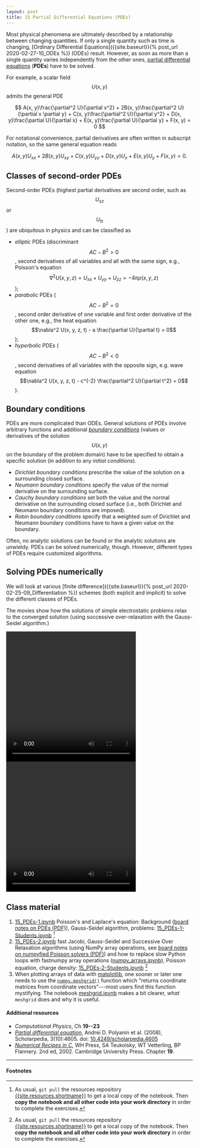 ```yaml
---
layout: post
title: 15 Partial Differential Equations (PDEs)
---
```


Most physical phenomena are ultimately described by a relationship between changing quantities. If only a single quantity such as time is changing, [Ordinary Differential Equations]({{site.baseurl}}{% post_url 2020-02-27-10_ODEs %}) (ODEs) result. However, as soon as more than a single quantity varies independently from the other ones, [partial differential equations](http://mathworld.wolfram.com/PartialDifferentialEquation.html) (**PDEs**) have to be solved.

For example, a scalar field $$U(x, y)$$ admits the general PDE

$$
A(x, y)\frac{\partial^2 U}{\partial x^2} +
2B(x, y)\frac{\partial^2 U}{\partial x \partial y} +
C(x, y)\frac{\partial^2 U}{\partial y^2} + 
D(x, y)\frac{\partial U}{\partial x} +
E(x, y)\frac{\partial U}{\partial y} +
F(x, y) = 0 
$$

For notational convenience, partial derivatives are often written in subscript notation, so the same general equation reads

$$
A(x, y) U_{xx} +
2B(x, y) U_{xy} +
C(x, y) U_{yy} + 
D(x, y) U_{x} +
E(x, y) U_{y} +
F(x, y) = 0.
$$



## Classes of second-order PDEs

Second-order PDEs (highest partial derivatives are second order, such as $$U_{xz}$$ or $$U_{tt}$$) are ubiquitous in physics and can be classified as

* *elliptic* PDEs (discriminant $$AC - B^2 > 0$$, second derivatives of all variables and all with the same sign, e.g., Poisson's equation $$\nabla^2 U(x, y, z)  = U_{xx} + U_{yy} + U_{zz} = -4\pi\rho(x,y,z)$$);
* *parabolic* PDEs ($$AC - B^2 = 0$$, second order derivative of one variable and first order derivative of the other one, e.g., the heat equation $$\nabla^2 U(x, y, z, t) - a \frac{\partial U}{\partial t} = 0$$);
* *hyperbolic* PDEs ($$AC - B^2 < 0$$, second derivatives of all variables with the opposite sign, e.g. wave equation $$\nabla^2 U(x, y, z, t) - c^{-2} \frac{\partial^2 U}{\partial t^2} = 0$$).

## Boundary conditions

PDEs are more complicated than ODEs. General solutions of PDEs involve arbitrary functions and additional *[boundary conditions](http://mathworld.wolfram.com/BoundaryConditions.html)* (values or derivatives of the solution $$U(x,y)$$ on the boundary of the problem domain) have to be specified to obtain a specific solution (in addition to any *initial conditions*).

* *Dirichlet boundary conditions* prescribe the value of the solution on a surrounding closed surface.
* *Neumann boundary conditions* specify the value of the normal derivative on the surrounding surface.
* *Cauchy boundary conditions* set both the value and the normal derivative on the surrounding closed surface (i.e., both Dirichlet and Neumann boundary conditions are imposed).
* *Robin boundary conditions* specify that a weighted sum of Dirichlet and Neumann boundary conditions have to have a given value on the boundary.

Often, no analytic solutions can be found or the analytic solutions are unwieldy. PDEs can be solved numerically, though. However, different types of PDEs require customized algorithms.

## Solving PDEs numerically

We will look at various [finite difference]({{site.baseurl}}{% post_url 2020-02-25-09_Differentiation %}) schemes (both explicit and implicit) to solve the different classes of PDEs.

The movies show how the solutions of simple electrostatic problems
relax to the converged solution (using successive over-relaxation
with the Gauss-Seidel algorithm.)

<video width="350.0" height="350.0" controls autoplay loop>
<source type="video/quicktime" src="{{site.baseurl}}/{{site.movies}}/wire_SOR_3d.mov" />
  Your browser does not support the video tag. You can find the video
  file at [{{site.baseurl}}/{{site.movies}}/wire_SOR_3d.mov]({{site.baseurl}}/{{site.movies}}/wire_SOR_3d.mov) .
</video>

<video width="350.0" height="350.0" controls autoplay loop>
<source type="video/quicktime" src="{{site.baseurl}}/{{site.movies}}/dipole_wire_SOR_3d.mov" />
  Your browser does not support the video tag. You can find the video
  file at [{{site.baseurl}}/{{site.movies}}/dipole_wire_SOR_3d.mov]({{site.baseurl}}/{{site.movies}}/dipole_wire_SOR_3d.mov) .
</video>



## Class material

1. [15_PDEs-1.ipynb]({{site.nbviewer.resources}}/15_PDEs/15_PDEs-1.ipynb)
   [^1]:
   Poisson's and Laplace's equation: Background
   ([board notes on PDEs (PDF)]({{site.resources.fileurl}}/15_PDEs/15_PDEs-1-LectureNotes.pdf)),
   Gauss-Seidel algorithm, problems:
   [15_PDEs-1-Students.ipynb]({{site.nbviewer.resources}}/15_PDEs/15_PDEs-1-Students.ipynb) [^2]
2. [15_PDEs-2.ipynb]({{site.nbviewer.resources}}/15_PDEs/15_PDEs-2.ipynb)
   [^1]:
   fast Jacobi, Gauss-Seidel and Successive Over Relaxation algorithms
   (using NumPy array operations, see
   [board notes on numpyfied Poisson solvers
   (PDF)]({{site.resources.fileurl}}/15_PDEs/15_PDEs-2-LectureNotes.pdf))
   and how to replace slow Python loops with fastnumpy array
   operations ([numpy_arrays.ipynb]({{site.nbviewer.resources}}/15_PDEs/numpy_arrays.ipynb)),
   Poisson equation, charge density:
   [15_PDEs-2-Students.ipynb]({{site.nbviewer.resources}}/15_PDEs/15_PDEs-2-Students.ipynb) [^2]
3. When plotting arrays of data with
   [matplotlib](https://matplotlib.org), one sooner or later one needs
   to use the
   [`numpy.meshgrid()`](https://docs.scipy.org/doc/numpy/reference/generated/numpy.meshgrid.html)
   function which "returns coordinate matrices from coordinate
   vectors"---most users find this function mystifying. The notebook
   [meshgrid.ipynb]({{site.nbviewer.resources}}/15_PDEs/meshgrid.ipynb)
   makes a bit clearer, _what_ `meshgrid` does and why it is useful.


#### Additional resources  ####

* _Computational Physics_, Ch **19--23**
* _[Partial differential equation](http://www.scholarpedia.org/article/Partial_differential_equation)_, Andrei D. Polyanin et al. (2008), Scholarpedia, 3(10):4605. doi: [10.4249/scholarpedia.4605](http://doi.org/doi:10.4249/scholarpedia.4605)
* _[Numerical Recipes in C](http://apps.nrbook.com/c/index.html)_, WH
  Press, SA Teukolsky, WT Vetterling, BP Flannery. 2nd
  ed, 2002. Cambridge University Press. Chapter **19**.


--------

#### Footnotes

[^1]:

     Notebook will be posted after class; in the mean time look at the
     student notebook.

[^2]:

     As usual, `git pull` the resources repository
     [{{site.resources.shortname}}]({{site.resources.url}}) to get a
     local copy of the notebook. Then **copy the notebook and all other
     code into your work directory** in order to complete the exercises.
